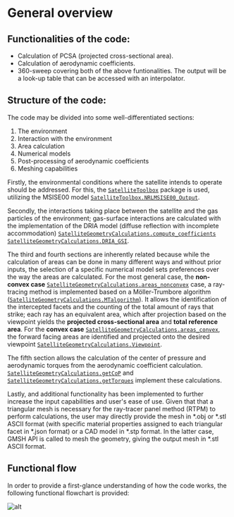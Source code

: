 # General overview

## Functionalities of the code:

* Calculation of PCSA (projected cross-sectional area).
* Calculation of aerodynamic coefficients.
* 360-sweep covering both of the above funtionalities. The output will be a look-up table that can be accessed with an interpolator.

## Structure of the code:

The code may be divided into some well-differentiated sections:
1. The environment
2. Interaction with the environment
3. Area calculation
4. Numerical models
5. Post-processing of aerodynamic coefficients
6. Meshing capabilities

Firstly, the environmental conditions where the satellite intends to operate should be addressed. For this, the  [`SatelliteToolbox`](@ref) package is used, utilizing the MSISE00 model [`SatelliteToolbox.NRLMSISE00_Output`](@ref). 

Secondly, the interactions taking place between the satellite and the gas particles of the environment; gas-surface interactions
are calculated with the implementation of the DRIA model (diffuse reflection with incomplete accommodation) [`SatelliteGeometryCalculations.compute_coefficients`](@ref) [`SatelliteGeometryCalculations.DRIA_GSI`](@ref). 

The third and fourth sections are inherently related because while the calculation of areas can be done in many different ways and without prior inputs, the selection of a specific numerical model sets preferences over the way the areas are calculated. For the most general case, the **non-convex case** [`SatelliteGeometryCalculations.areas_nonconvex`](@ref) case, a ray-tracing method is implemented based on a Möller-Trumbore algorithm ([`SatelliteGeometryCalculations.MTalgorithm`](@ref)). It allows the identification of the intercepted facets and the counting of the total amount of rays that strike; each ray has an equivalent area, which after projection based on the viewpoint yields the **projected cross-sectional area** and **total reference area**. For the **convex case** [`SatelliteGeometryCalculations.areas_convex`](@ref), the forward facing areas are identified and projected onto the desired viewpoint [`SatelliteGeometryCalculations.Viewpoint`](@ref).

The fifth section allows the calculation of the center of pressure and aerodynamic torques from the aerodynamic coefficient calculation. [`SatelliteGeometryCalculations.getCoP`](@ref) and [`SatelliteGeometryCalculations.getTorques`](@ref) implement these calculations.

Lastly, and additional functionality has been implemented to further increase the input capabilities and user's ease of use. Given that that a triangular mesh is necessary for the ray-tracer panel method (RTPM) to perform calculations, the user may directly provide the mesh in \*.obj or \*.stl ASCII format (with specific material properties assigned to each triangular facet in \*.json format) or a CAD model in \*.stp format. In the latter case, GMSH API is called to mesh the geometry, giving the output mesh in \*.stl ASCII format.

## Functional flow

In order to provide a first-glance understanding of how the code works, the following functional flowchart is provided:

![alt](C:\Users\danie\Documents\UC3M\IENAI\Work\S10\flowchart\architecture.png)